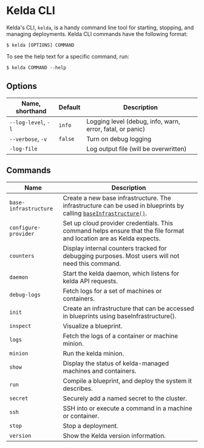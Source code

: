 # Kelda CLI
Kelda's CLI, `kelda`, is a handy command line tool for starting, stopping, and
managing deployments. Kelda CLI commands have the following format:

```console
$ kelda [OPTIONS] COMMAND
```

To see the help text for a specific command, run:

```console
$ kelda COMMAND --help
```

## Options
| Name, shorthand     | Default | Description                                               |
|---------------------|---------|-----------------------------------------------------------|
| `--log-level`, `-l` | `info`  | Logging level (debug, info, warn, error, fatal, or panic) |
| `--verbose`, `-v`   | `false` | Turn on debug logging                                     |
| `-log-file`         |         | Log output file (will be overwritten)                     |

## Commands
| Name         | Description                                                                                      |
|--------------|--------------------------------------------------------------------------------------------------|
| `base-infrastructure` | Create a new base infrastructure. The infrastructure can be used in blueprints by calling [`baseInfrastructure()`](#kelda-js-api-documentation). |
| `configure-provider` | Set up cloud provider credentials. This command helps ensure that the file format and location are as Kelda expects. |
| `counters`   | Display internal counters tracked for debugging purposes. Most users will not need this command. |
| `daemon`     | Start the kelda daemon, which listens for kelda API requests.                                    |
| `debug-logs` | Fetch logs for a set of machines or containers.                                                  |
| `init`       | Create an infrastructure that can be accessed in blueprints using baseInfrastructure().          |
| `inspect`    | Visualize a blueprint.                                                                           |
| `logs`       | Fetch the logs of a container or machine minion.                                                 |
| `minion`     | Run the kelda minion.                                                                            |
| `show`       | Display the status of kelda-managed machines and containers.                                     |
| `run`        | Compile a blueprint, and deploy the system it describes.                                         |
| `secret`     | Securely add a named secret to the cluster.                                                      |
| `ssh`        | SSH into or execute a command in a machine or container.                                         |
| `stop`       | Stop a deployment.                                                                               |
| `version`    | Show the Kelda version information.                                                              |
